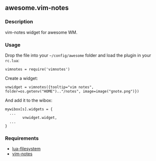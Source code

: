 ## awesome.vim-notes

### Description

vim-notes widget for awesome WM.


### Usage

Drop the file into your `~/config/awesome` folder and load the plugin in
your `rc.lua`:

    vimnotes = require('vimnotes')

Create a widget:

    vnwidget = vimnotes({tooltip="vim notes", folder=os.getenv("HOME").."/notes", image=image("gnote.png")})

And add it to the wibox:

    mywibox[s].widgets = {
      ...
            vnwidget.widget,
      ...
    }


### Requirements

* [lua-filesystem](http://keplerproject.github.com/luafilesystem/)
* [vim-notes](http://peterodding.com/code/vim/notes/)
